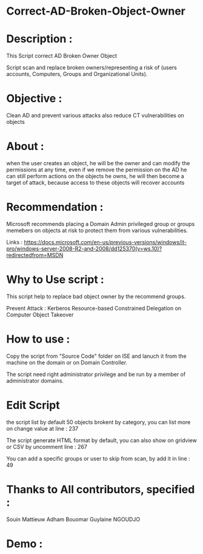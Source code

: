 # Correct-AD-Broken-Object-Owner

# Description : 

This Script correct AD Broken Owner Object

Script scan and replace broken owners/representing a risk of (users accounts, Computers, Groups and Organizational Units).


# Objective : 

Clean AD and prevent various attacks also reduce CT vulnerabilities on objects

# About : 

when the user creates an object, he will be the owner and can modify the permissions at any time, even if we remove the permission on the AD he can still perform actions on the objects he owns, he will then become a target of attack, because access to these objects will recover accounts


# Recommendation : 

Microsoft recommends placing a Domain Admin privileged group or groups memebers on objects at risk to protect them from various vulnerabilities.

Links : https://docs.microsoft.com/en-us/previous-versions/windows/it-pro/windows-server-2008-R2-and-2008/dd125370(v=ws.10)?redirectedfrom=MSDN

# Why to Use script : 

This script help to replace bad object owner by the recommend groups. 

Prevent Attack : Kerberos Resource-based Constrained Delegation on Computer Object Takeover

# How to use : 

 Copy the script from "Source Code" folder on ISE and lanuch it from the machine on the domain or on Domain Controller.
 
 The script need right administrator privilege and be run by a member of administrator domains.
 
 
 # Edit Script 
 
 the script list by default 50 objects brokent by category, you can list more on change value at line : 237
 
 The script generate HTML format by default, you can also show on gridview or CSV by uncomment line : 267
 
 You can add a specific groups or user to skip from scan, by add it in line : 49
 

 # Thanks to All contributors, specified :  
 
 Souin Mattieuw 
 Adham Bouomar
 Guylaine NGOUDJO
 
 # Demo : 
